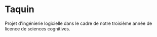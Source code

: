 # Taquin
Projet d'ingénierie logicielle dans le cadre de notre troisième année de licence de sciences cognitives.
